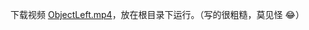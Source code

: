 下载视频 [ObjectLeft.mp4](https://github.com/YunYang1994/OpenWork/releases/download/v1.0/ObjectLeft.mp4)，放在根目录下运行。（写的很粗糙，莫见怪 😂）
